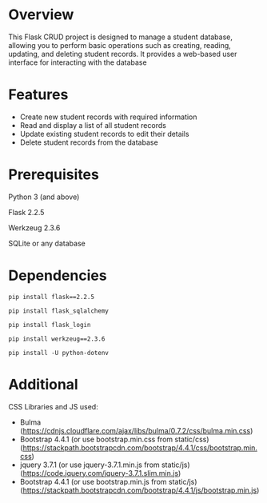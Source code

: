 # Overview
<p>This Flask CRUD project is designed to manage a student database, allowing you to perform basic operations such as creating, reading, updating, and deleting student records. It provides a web-based user interface for interacting with the database</p>

# Features
- Create new student records with required information
- Read and display a list of all student records
- Update existing student records to edit their details
- Delete student records from the database

# Prerequisites

Python 3 (and above)

Flask 2.2.5 

Werkzeug 2.3.6

SQLite or any database

# Dependencies

`pip install flask==2.2.5`

`pip install flask_sqlalchemy`

`pip install flask_login`

`pip install werkzeug==2.3.6`

`pip install -U python-dotenv`

# Additional

CSS Libraries and JS used: 

- Bulma (https://cdnjs.cloudflare.com/ajax/libs/bulma/0.7.2/css/bulma.min.css)
- Bootstrap 4.4.1 (or use bootstrap.min.css from static/css) (https://stackpath.bootstrapcdn.com/bootstrap/4.4.1/css/bootstrap.min.css)
- jquery 3.7.1 (or use jquery-3.7.1.min.js from static/js) (https://code.jquery.com/jquery-3.7.1.slim.min.js)
- Bootstrap 4.4.1 (or use bootstrap.min.js from static/js) (https://stackpath.bootstrapcdn.com/bootstrap/4.4.1/js/bootstrap.min.js)


